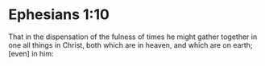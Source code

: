# Ephesians 1:10

That in the dispensation of the fulness of times he might gather together in one all things in Christ, both which are in heaven, and which are on earth; [even] in him: